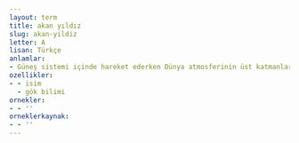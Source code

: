```yaml
---
layout: term
title: akan yıldız
slug: akan-yildiz
letter: A
lisan: Türkçe
anlamlar:
- Güneş sistemi içinde hareket ederken Dünya atmosferinin üst katmanlarına girip sürtünme sonucu ateş külçesi durumuna dönüşen küçük nesne; ağma, şahap
ozellikler:
- - isim
  - gök bilimi
ornekler:
- - ''
orneklerkaynak:
- - ''
---
```

